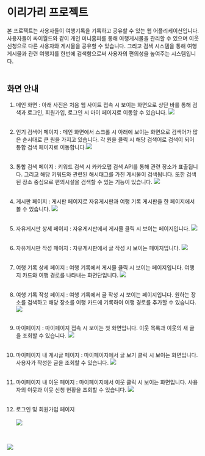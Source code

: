 # 이리가리 프로젝트

본 프로젝트는 사용자들이 여행기록을 기록하고 공유할 수 있는 웹 어플리케이션입니다. 사용자들이 싸이월드와 같이 개인 미니홈피를 통해 여행게시물을 관리할 수 있으며 이웃 신청으로 다른 사용자와 게시물을 공유할 수 있습니다. 그리고 검색 시스템을 통해 여행 게시물과 관련 여행지를 한번에 검색함으로써 사용자의 편의성을 높여주는 시스템입니다.
<br/><br/>

## 화면 안내
1. 메인 화면 : 아래 사진은 처음 웹 사이트 접속 시 보이는 화면으로 상단 바를 통해 검색과 로그인, 회원가입, 로그인 시 마이 페이지로 이동할 수 있습니다.
<img src="docs/img/main.png"><br/><br/>

2. 인기 검색어 페이지 : 메인 화면에서 스크롤 시 아래에 보이는 화면으로 검색어가 많은 순서대로 큰 원을 가지고 있습니다. 각 원을 클릭 시 해당 검색어로 검색이 되어 통합 검색 페이지로 이동합니다.<img src="docs/img/main2.png"><br/><br/>

3. 통합 검색 페이지 : 키워드 검색 시 카카오맵 검색 API를 통해 관련 장소가 표출됩니다. 그리고 해당 키워드와 관련된 해시태그를 가진 게시물이 검색됩니다. 또한 검색된 장소 중심으로 편의시설을 검색할 수 있는 기능이 있습니다.
<img src="docs/img/search.png"><br/><br/>

4. 게시판 페이지 : 게시판 페이지로 자유게시판과 여행 기록 게시판을 한 페이지에서 볼 수 있습니다. 
<img src="docs/img/boardlist.png"><br/><br/>

5. 자유게시판 상세 페이지 : 자유게시판에서 게시물 클릭 시 보이는 페이지입니다.
<img src="docs/img/freeboard.png"><br/><br/>

6. 자유게시판 작성 페이지 : 자유게시판에서 글 작성 시 보이는 페이지입니다.
<img src="docs/img/freeboard_c.png"><br/><br/>

7. 여행 기록 상세 페이지 : 여행 기록에서 게시물 클릭 시 보이는 페이지입니다. 여행지 카드와 여행 경로를 나타내는 화면단입니다.
<img src="docs/img/planboard.png"><br/><br/>

8. 여행 기록 작성 페이지 : 여행 기록에서 글 작성 시 보이는 페이지입니다. 원하는 장소를 검색하고 해당 장소를 여행 카드에 기록하여 여행 경로를 추가할 수 있습니다.
<img src="docs/img/planboard_c.png"><br/><br/>

9. 마이페이지 : 마이페이지 접속 시 보이는 첫 화면입니다. 이웃 목록과 이웃의 새 글을 조회할 수 있습니다.
<img src="docs/img/mypage.png"><br/><br/>

10. 마이페이지 내 게시글 페이지 : 마이페이지에서 글 보기 클릭 시 보이는 화면입니다. 사용자가 작성한 글을 조회할 수 있습니다.
<img src="docs/img/mypage3.png"><br/><br/>

11. 마이페이지 내 이웃 페이지 : 마이페이지에서 이웃 클릭 시 보이는 화면입니다. 사용자의 이웃과 이웃 신청 현황을 조회할 수 있습니다.
<img src="docs/img/mypage2.png"><br/><br/>

12. 로그인 및 회원가입 페이지
<br/><br/>
<img src="docs/img/login.png"><br/><br/>
<br/>
<img src="docs/img/join.png"><br/><br/>
